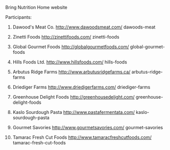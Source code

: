 Bring Nutrition Home website


Participants:

 1. Dawood's Meat Co.
    http://www.dawoodsmeat.com/
    dawoods-meat

 2. Zinetti Foods
    http://zinettifoods.com/
    zinetti-foods

 3. Global Gourmet Foods
    http://globalgourmetfoods.com/
    global-gourmet-foods

 4. Hills Foods Ltd.
    http://www.hillsfoods.com/
    hills-foods

 5. Arbutus Ridge Farms
    http://www.arbutusridgefarms.ca/
    arbutus-ridge-farms

 6. Driediger Farms
    http://www.driedigerfarms.com/
    driediger-farms

 7. Greenhouse Delight Foods
    http://greenhousedelight.com/
    greenhouse-delight-foods

 8. Kaslo Sourdough Pasta
    http://www.pastafermentata.com/
    kaslo-sourdough-pasta

 9. Gourmet Savories
    http://www.gourmetsavories.com/
    gourmet-savories

10. Tamarac Fresh Cut Foods
    http://www.tamaracfreshcutfoods.com/
    tamarac-fresh-cut-foods

